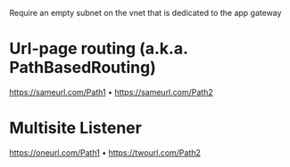 Require an empty subnet on the vnet that is dedicated to the app gateway

# Url-page routing (a.k.a. PathBasedRouting)
https://sameurl.com/Path1 &bull; https://sameurl.com/Path2

# Multisite Listener
https://oneurl.com/Path1 &bull; https://twourl.com/Path2
